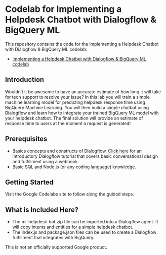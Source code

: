 Codelab for Implementing a Helpdesk Chatbot with Dialogflow & BigQuery ML
============

This repository contains the code for the Implementing a Helpdesk Chatbot with Dialogflow & BigQuery ML codelab:
* [Implementing a Helpdesk Chatbot with Dialogflow & BigQuery ML codelab](https://g.co/codelabs/cloud-dialogflow-bqml)

Introduction
------------
Wouldn’t it be awesome to have an accurate estimate of how long it will take for tech support to resolve your issue? In this lab you will train a simple machine learning model for predicting helpdesk response time using BigQuery Machine Learning.  You will then build a simple chatbot using Dialogflow and learn how to integrate your trained BigQuery ML model with your helpdesk chatbot. The final solution will provide an estimate of response time to users at the moment a request is generated!

Prerequisites
--------------
* Basics concepts and constructs of Dialogflow. [Click here](https://dialogflow.com/docs/tutorial-build-an-agent) for an introductory Dialogflow tutorial that covers basic conversational design and fulfillment using a webhook.
* Basic SQL and Node.js (or any coding language) knowledge.

Getting Started
---------------
Visit the Google Codelabs site to follow along the guided steps.

What is Included Here?
---------------
* The ml-helpdesk-bot.zip file can be imported into a Dialogflow agent. It will copy intents and entities for a simple helpdesk chatbot.
* The index.js and package.json files can be used to create a Dialogflow fulfillment that integrates with BigQuery.

This is not an officially supported Google product.
